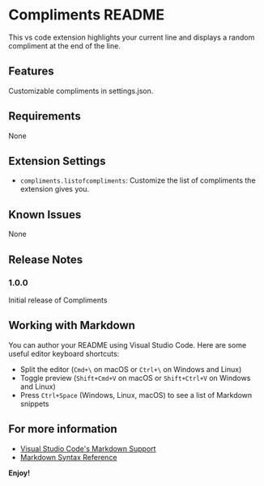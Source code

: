 # Compliments README

This vs code extension highlights your current line and displays a random compliment at the end of the line.

## Features

Customizable compliments in settings.json.

## Requirements

None

## Extension Settings

* `compliments.listofcompliments`: Customize the list of compliments the extension gives you.

## Known Issues

None

## Release Notes

### 1.0.0

Initial release of Compliments

## Working with Markdown

You can author your README using Visual Studio Code.  Here are some useful editor keyboard shortcuts:

* Split the editor (`Cmd+\` on macOS or `Ctrl+\` on Windows and Linux)
* Toggle preview (`Shift+Cmd+V` on macOS or `Shift+Ctrl+V` on Windows and Linux)
* Press `Ctrl+Space` (Windows, Linux, macOS) to see a list of Markdown snippets

## For more information

* [Visual Studio Code's Markdown Support](http://code.visualstudio.com/docs/languages/markdown)
* [Markdown Syntax Reference](https://help.github.com/articles/markdown-basics/)

**Enjoy!**
